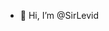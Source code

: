 - 👋 Hi, I’m @SirLevid

<!---
SirLevid/SirLevid is a ✨ special ✨ repository because its `README.md` (this file) appears on your GitHub profile.
You can click the Preview link to take a look at your changes.
--->
